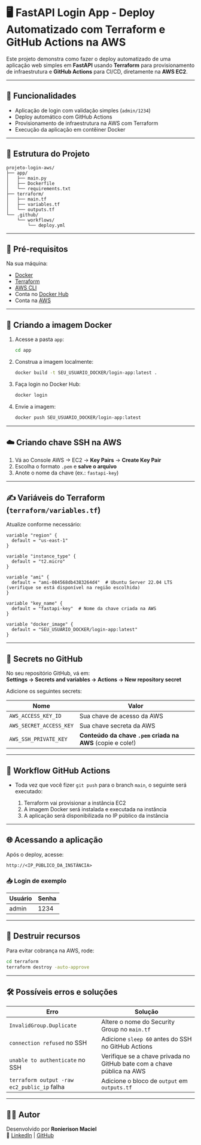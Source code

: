 # 🖥️ FastAPI Login App - Deploy Automatizado com Terraform e GitHub Actions na AWS

Este projeto demonstra como fazer o deploy automatizado de uma aplicação web simples em **FastAPI** usando **Terraform** para provisionamento de infraestrutura e **GitHub Actions** para CI/CD, diretamente na **AWS EC2**.

---

## 🚀 Funcionalidades

- Aplicação de login com validação simples (`admin/1234`)
- Deploy automático com GitHub Actions
- Provisionamento de infraestrutura na AWS com Terraform
- Execução da aplicação em contêiner Docker

---

## 📁 Estrutura do Projeto

```
projeto-login-aws/
├── app/
│   ├── main.py
│   ├── Dockerfile
│   └── requirements.txt
├── terraform/
│   ├── main.tf
│   ├── variables.tf
│   └── outputs.tf
└── .github/
    └── workflows/
        └── deploy.yml
```

---

## 🔧 Pré-requisitos

Na sua máquina:

- [Docker](https://www.docker.com/)
- [Terraform](https://developer.hashicorp.com/terraform/install)
- [AWS CLI](https://docs.aws.amazon.com/cli/latest/userguide/install-cliv2.html)
- Conta no [Docker Hub](https://hub.docker.com/)
- Conta na [AWS](https://aws.amazon.com/)

---

## 🐳 Criando a imagem Docker

1. Acesse a pasta `app`:
   ```bash
   cd app
   ```

2. Construa a imagem localmente:
   ```bash
   docker build -t SEU_USUARIO_DOCKER/login-app:latest .
   ```

3. Faça login no Docker Hub:
   ```bash
   docker login
   ```

4. Envie a imagem:
   ```bash
   docker push SEU_USUARIO_DOCKER/login-app:latest
   ```

---

## ☁️ Criando chave SSH na AWS

1. Vá ao Console AWS → EC2 → **Key Pairs** → **Create Key Pair**
2. Escolha o formato `.pem` e **salve o arquivo**
3. Anote o nome da chave (ex.: `fastapi-key`)

---

## ✍️ Variáveis do Terraform (`terraform/variables.tf`)

Atualize conforme necessário:

```hcl
variable "region" {
  default = "us-east-1"
}

variable "instance_type" {
  default = "t2.micro"
}

variable "ami" {
  default = "ami-084568db4383264d4"  # Ubuntu Server 22.04 LTS (verifique se está disponível na região escolhida)
}

variable "key_name" {
  default = "fastapi-key"  # Nome da chave criada na AWS
}

variable "docker_image" {
  default = "SEU_USUARIO_DOCKER/login-app:latest"
}
```

---

## 🔐 Secrets no GitHub

No seu repositório GitHub, vá em:  
**Settings → Secrets and variables → Actions → New repository secret**

Adicione os seguintes secrets:

| Nome                  | Valor                                                         |
|-----------------------|---------------------------------------------------------------|
| `AWS_ACCESS_KEY_ID`   | Sua chave de acesso da AWS                                    |
| `AWS_SECRET_ACCESS_KEY` | Sua chave secreta da AWS                                  |
| `AWS_SSH_PRIVATE_KEY` | **Conteúdo da chave `.pem` criada na AWS** (copie e cole!)   |

---

## 🔄 Workflow GitHub Actions

- Toda vez que você fizer `git push` para o branch `main`, o seguinte será executado:

  1. Terraform vai provisionar a instância EC2
  2. A imagem Docker será instalada e executada na instância
  3. A aplicação será disponibilizada no IP público da instância

---

## 🌐 Acessando a aplicação

Após o deploy, acesse:

```
http://<IP_PÚBLICO_DA_INSTÂNCIA>
```

### 📥 Login de exemplo

| Usuário | Senha |
|---------|-------|
| admin   | 1234  |

---

## 🧨 Destruir recursos

Para evitar cobrança na AWS, rode:

```bash
cd terraform
terraform destroy -auto-approve
```

---

## 🛠️ Possíveis erros e soluções

| Erro                                                              | Solução                                                                 |
|-------------------------------------------------------------------|-------------------------------------------------------------------------|
| `InvalidGroup.Duplicate`                                          | Altere o nome do Security Group no `main.tf`                           |
| `connection refused` no SSH                                       | Adicione `sleep 60` antes do SSH no GitHub Actions                     |
| `unable to authenticate` no SSH                                   | Verifique se a chave privada no GitHub bate com a chave pública na AWS |
| `terraform output -raw ec2_public_ip` falha                       | Adicione o bloco de `output` em `outputs.tf`                           |

---

## 👨‍💻 Autor

Desenvolvido por **Ronierison Maciel**  
📧 [LinkedIn](https://linkedin.com/in/ronierisonmaciel) | [GitHub](https://github.com/ronierisonmaciel)
